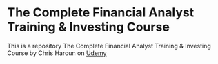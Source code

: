 # The Complete Financial Analyst Training & Investing Course

This is a repository The Complete Financial Analyst Training & Investing Course by Chris Haroun on [Udemy](https://www.udemy.com/course/the-complete-financial-analyst-training-and-investing-course/)


